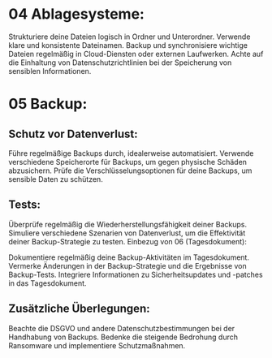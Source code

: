 # 04 Ablagesysteme:

Strukturiere deine Dateien logisch in Ordner und Unterordner.
Verwende klare und konsistente Dateinamen.
Backup und synchronisiere wichtige Dateien regelmäßig in Cloud-Diensten oder externen Laufwerken.
Achte auf die Einhaltung von Datenschutzrichtlinien bei der Speicherung von sensiblen Informationen.

# 05 Backup:

## Schutz vor Datenverlust:

Führe regelmäßige Backups durch, idealerweise automatisiert.
Verwende verschiedene Speicherorte für Backups, um gegen physische Schäden abzusichern.
Prüfe die Verschlüsselungsoptionen für deine Backups, um sensible Daten zu schützen.
## Tests:

Überprüfe regelmäßig die Wiederherstellungsfähigkeit deiner Backups.
Simuliere verschiedene Szenarien von Datenverlust, um die Effektivität deiner Backup-Strategie zu testen.
Einbezug von 06 (Tagesdokument):

Dokumentiere regelmäßig deine Backup-Aktivitäten im Tagesdokument.
Vermerke Änderungen in der Backup-Strategie und die Ergebnisse von Backup-Tests.
Integriere Informationen zu Sicherheitsupdates und -patches in das Tagesdokument.

## Zusätzliche Überlegungen:

Beachte die DSGVO und andere Datenschutzbestimmungen bei der Handhabung von Backups.
Bedenke die steigende Bedrohung durch Ransomware und implementiere Schutzmaßnahmen.

